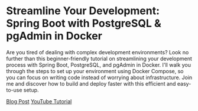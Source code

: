 # Streamline Your Development: Spring Boot with PostgreSQL & pgAdmin in Docker

Are you tired of dealing with complex development environments? Look no further than this beginner-friendly tutorial on streamlining your development process with Spring Boot, PostgreSQL, and pgAdmin in Docker. I'll walk you through the steps to set up your environment using Docker Compose, so you can focus on writing code instead of worrying about infrastructure. Join me and discover how to build and deploy faster with this efficient and easy-to-use setup.


[Blog Post](https://www.danvega.dev/blog/2023/07/17/pgadmin-docker-compose/)
[YouTube Tutorial](https://youtu.be/XDlgWyVfSMA)